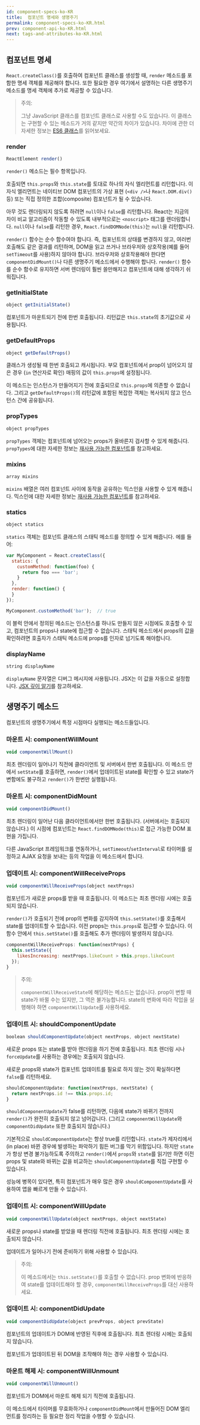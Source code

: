 ```yaml
---
id: component-specs-ko-KR
title:  컴포넌트 명세와 생명주기
permalink: component-specs-ko-KR.html
prev: component-api-ko-KR.html
next: tags-and-attributes-ko-KR.html
---
```


## 컴포넌트 명세

`React.createClass()`를 호출하여 컴포넌트 클래스를 생성할 때, `render` 메소드를 포함한 명세 객체를 제공해야 합니다. 또한 필요한 경우 여기에서 설명하는 다른 생명주기 메소드를 명세 객체에 추가로 제공할 수 있습니다.

> 주의:
>
> 그냥 JavaScript 클래스를 컴포넌트 클래스로 사용할 수도 있습니다. 이 클래스는 구현할 수 있는 메소드가 거의 같지만 약간의 차이가 있습니다. 차이에 관한 더 자세한 정보는 [ES6 클래스](/react/docs/reusable-components-ko-KR.html#es6-classes)를 읽어보세요.

### render

```javascript
ReactElement render()
```

`render()` 메소드는 필수 항목입니다.

호출되면 `this.props`와 `this.state`를 토대로 하나의 자식 엘리먼트를 리턴합니다. 이 자식 엘리먼트는 네이티브 DOM 컴포넌트의 가상 표현 (`<div />`나 `React.DOM.div()` 등) 또는 직접 정의한 조합(composite) 컴포넌트가 될 수 있습니다.

아무 것도 렌더링되지 않도록 하려면 `null`이나 `false`를 리턴합니다. React는 지금의 차이 비교 알고리즘이 작동할 수 있도록 내부적으로는 `<noscript>` 태그를 렌더링합니다. `null`이나 `false`를 리턴한 경우, `React.findDOMNode(this)`는 `null`을 리턴합니다.

`render()` 함수는 순수 함수여야 합니다. 즉, 컴포넌트의 상태를 변경하지 않고, 여러번 호출해도 같은 결과를 리턴하며, DOM을 읽고 쓰거나 브라우저와 상호작용(예를 들어 `setTimeout`를 사용)하지 않아야 합니다. 브라우저와 상호작용해야 한다면 `componentDidMount()`나 다른 생명주기 메소드에서 수행해야 합니다. `render()` 함수를 순수 함수로 유지하면 서버 렌더링이 훨씬 쓸만해지고 컴포넌트에 대해 생각하기 쉬워집니다.


### getInitialState

```javascript
object getInitialState()
```

컴포넌트가 마운트되기 전에 한번 호출됩니다. 리턴값은 `this.state`의 초기값으로 사용됩니다.


### getDefaultProps

```javascript
object getDefaultProps()
```

클래스가 생성될 때 한번 호출되고 캐시됩니다. 부모 컴포넌트에서 prop이 넘어오지 않은 경우 (`in` 연산자로 확인) 매핑의 값이 `this.props`에 설정됩니다.

이 메소드는 인스턴스가 만들어지기 전에 호출되므로 `this.props`에 의존할 수 없습니다. 그리고 `getDefaultProps()`의 리턴값에 포함된 복잡한 객체는 복사되지 않고 인스턴스 간에 공유됩니다.


### propTypes

```javascript
object propTypes
```

`propTypes` 객체는 컴포넌트에 넘어오는 props가 올바른지 검사할 수 있게 해줍니다. `propTypes`에 대한 자세한 정보는 [재사용 가능한 컴포넌트](/react/docs/reusable-components-ko-KR.html)를 참고하세요.


### mixins

```javascript
array mixins
```

`mixins` 배열은 여러 컴포넌트 사이에 동작을 공유하는 믹스인을 사용할 수 있게 해줍니다. 믹스인에 대한 자세한 정보는 [재사용 가능한 컴포넌트](/react/docs/reusable-components-ko-KR.html)를 참고하세요.


### statics

```javascript
object statics
```

`statics` 객체는 컴포넌트 클래스의 스태틱 메소드를 정의할 수 있게 해줍니다. 에를 들어:

```javascript
var MyComponent = React.createClass({
  statics: {
    customMethod: function(foo) {
      return foo === 'bar';
    }
  },
  render: function() {
  }
});

MyComponent.customMethod('bar');  // true
```

이 블럭 안에서 정의된 메소드는 인스턴스를 하나도 만들지 않은 시점에도 호출할 수 있고, 컴포넌트의 props나 state에 접근할 수 없습니다. 스태틱 메소드에서 props의 값을 확인하려면 호출자가 스태틱 메소드에 props를 인자로 넘기도록 해야합니다.


### displayName

```javascript
string displayName
```

`displayName` 문자열은 디버그 메시지에 사용됩니다. JSX는 이 값을 자동으로 설정합니다. [JSX 깊이 알기](/react/docs/jsx-in-depth-ko-KR.html#the-transform)를 참고하세요.


<a name="lifecycle-methods"></a>
## 생명주기 메소드

컴포넌트의 생명주기에서 특정 시점마다 실행되는 메소드들입니다.


### 마운트 시: componentWillMount

```javascript
void componentWillMount()
```

최초 렌더링이 일어나기 직전에 클라이언트 및 서버에서 한번 호출됩니다. 이 메소드 안에서 `setState`를 호출하면, `render()`에서 업데이트된 state를 확인할 수 있고 state가 변함에도 불구하고 `render()`가 한번만 실행됩니다.


### 마운트 시: componentDidMount

```javascript
void componentDidMount()
```

최초 렌더링이 일어난 다음 클라이언트에서만 한번 호출됩니다. (서버에서는 호출되지 않습니다.) 이 시점에 컴포넌트는 `React.findDOMNode(this)`로 접근 가능한 DOM 표현을 가집니다.

다른 JavaScript 프레임워크를 연동하거나, `setTimeout`/`setInterval`로 타이머를 설정하고 AJAX 요청을 보내는 등의 작업을 이 메소드에서 합니다.


### 업데이트 시: componentWillReceiveProps

```javascript
void componentWillReceiveProps(object nextProps)
```

컴포넌트가 새로운 props를 받을 때 호출됩니다. 이 메소드는 최초 렌더링 시에는 호출되지 않습니다.

`render()`가 호출되기 전에 prop의 변화를 감지하여 `this.setState()`를 호출해서 state를 업데이트할 수 있습니다. 이전 props는 `this.props`로 접근할 수 있습니다. 이 함수 안에서 `this.setState()`를 호출해도 추가 렌더링이 발생하지 않습니다.

```javascript
componentWillReceiveProps: function(nextProps) {
  this.setState({
    likesIncreasing: nextProps.likeCount > this.props.likeCount
  });
}
```

> 주의:
>
> `componentWillReceiveState`에 해당하는 메소드는 없습니다. prop이 변할 때 state가 바뀔 수는 있지만, 그 역은 불가능합니다. state의 변화에 따라 작업을 실행해야 하면 `componentWillUpdate`를 사용하세요.


<a name="updating-shouldcomponentupdate"></a>
### 업데이트 시: shouldComponentUpdate

```javascript
boolean shouldComponentUpdate(object nextProps, object nextState)
```

새로운 props 또는 state를 받아 렌더링을 하기 전에 호출됩니다. 최초 렌더링 시나 `forceUpdate`를 사용하는 경우에는 호출되지 않습니다.

새로운 props와 state가 컴포넌트 업데이트를 필요로 하지 않는 것이 확실하다면
`false`를 리턴하세요.

```javascript
shouldComponentUpdate: function(nextProps, nextState) {
  return nextProps.id !== this.props.id;
}
```

`shouldComponentUpdate`가 false를 리턴하면, 다음에 state가 바뀌기 전까지 `render()`가 완전히 호출되지 않고 넘어갑니다. (그리고 `componentWillUpdate`와 `componentDidUpdate` 또한 호출되지 않습니다.)

기본적으로 `shouldComponentUpdate`는 항상 true를 리턴합니다. `state`가 제자리에서(in place) 바뀐 경우에 발생하는 파악하기 힘든 버그를 막기 위함입니다. 하지만 `state`가 항상 변경 불가능하도록 주의하고 `render()`에서 `props`와 `state`를 읽기만 하면 이전 props 및 state와 바뀌는 값을 비교하는 `shouldComponentUpdate`를 직접 구현할 수 있습니다.

성능에 병목이 있다면, 특히 컴포넌트가 매우 많은 경우 `shouldComponentUpdate`를 사용하여 앱을 빠르게 만들 수 있습니다.


### 업데이트 시: componentWillUpdate

```javascript
void componentWillUpdate(object nextProps, object nextState)
```

새로운 props나 state를 받았을 때 렌더링 직전에 호출됩니다. 최초 렌더링 시에는 호출되지 않습니다.

업데이트가 일어나기 전에 준비하기 위해 사용할 수 있습니다.

> 주의:
>
> 이 메소드에서는 `this.setState()`를 호출할 수 없습니다. prop 변화에 반응하여 state를 업데이트해야 할 경우, `componentWillReceiveProps`를 대신 사용하세요.


### 업데이트 시: componentDidUpdate

```javascript
void componentDidUpdate(object prevProps, object prevState)
```

컴포넌트의 업데이트가 DOM에 반영된 직후에 호출됩니다. 최초 렌더링 시에는 호출되지 않습니다.

컴포넌트가 업데이트된 뒤 DOM을 조작해야 하는 경우 사용할 수 있습니다.


### 마운트 해제 시: componentWillUnmount

```javascript
void componentWillUnmount()
```

컴포넌트가 DOM에서 마운트 해제 되기 직전에 호출됩니다.

이 메소드에서 타이머를 무효화하거나 `componentDidMount`에서 만들어진 DOM 엘리먼트를 정리하는 등 필요한 정리 작업을 수행할 수 있습니다.
